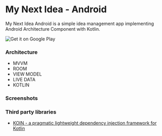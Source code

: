 # My Next Idea - Android

My Next Idea Android is a simple idea management app implementing Android Architecture Component with Kotlin.

![Get it on Google Play](https://play.google.com/intl/en_us/badges/images/generic/en_badge_web_generic.png)


### Architecture

- MVVM
- ROOM
- VIEW MODEL
- LIVE DATA
- KOTLIN


### Screenshots

### Third party libraries
- [KOIN - a pragmatic lightweight dependency injection framework for Kotlin](https://github.com/InsertKoinIO/koin)
